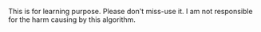 This is for learning purpose. Please don't miss-use it. I am not responsible for the harm causing by this algorithm.